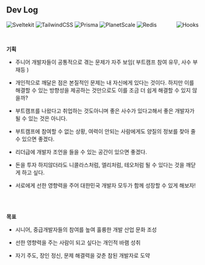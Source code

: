 <!-- header -->

<h2>Dev Log </br> </h2>

<p>
  <img alt="Sveltekit" src="https://img.shields.io/badge/Sveltekit-white.svg">
  <img alt="TailwindCSS" src="https://img.shields.io/badge/TailwindCSS-white.svg">
  <img alt="Prisma" src="https://img.shields.io/badge/Prisma-white.svg">
  <img alt="PlanetScale" src="https://img.shields.io/badge/PlanetScale-white.svg">
  <img alt="Redis" src="https://img.shields.io/badge/Redis-white.svg">
  <img align="right" alt="Hooks" src="https://img.shields.io/badge/🔥 One per day, I hope a little habit can make a miracle.-black.svg">
</p>

<br/>

<!-- 목차 -->

**기획**

- 주니어 개발자들이 공통적으로 겪는 문제가 자주 보임( 부트캠프 참여 유무, 사수 부재등 )

- 개인적으로 깨달은 점은 본질적인 문제는 내 자신에게 있다는 것이다. 하지만 이를 해결할 수 있는 방향성을 제공하는 것만으로도 이를 조금 더 쉽게 해결할 수 있지 않을까? 

- 부트캠프를 나왔다고 취업하는 것도아니며 좋은 사수가 있다고해서 좋은 개발자가 될 수 있는 것은 아니다. 

- 부트캠프에 참여할 수 없는 상황, 여력이 안되는 사람에게도 양질의 정보를 찾아 줄 수 있으면 좋겠다.

- 리더급에 개발자 조언을 들을 수 있는 공간이 있으면 좋겠다.

- 돈을 투자 하지않더라도 니콜라스처럼, 엘리처럼, 테오처럼 될 수 있다는 것을 깨닫게 하고 싶다. 

- 서로에게 선한 영향력을 주어 대한민국 개발자 모두가 함께 성장할 수 있게 해보자!

<br/><br/>



**목표**

- 시니어, 중급개발자들의 참여를 높여 훌륭한 개발 산업 문화 조성

- 선한 영향력을 주는 사람이 되고 싶다는 개인적 바램 성취

- 자기 주도, 장인 정신, 문제 해결력을 갖춘 참된 개발자로 도약

<br/><br/>


